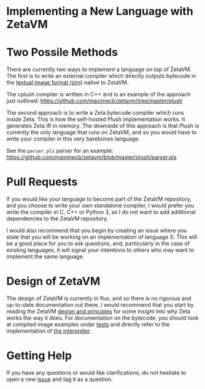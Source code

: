 # Implementing a New Language with ZetaVM

# Two Possile Methods

There are currently two ways to implement a language on top of ZetaVM. The
first is to write an external compiler which directly outputs bytecode
in the [textual image format (zim)](tests/vm/ex_image.zim) native to ZetaVM.

The cplush compiler is written in C++ and is an example of the approach just
outlined:
https://github.com/maximecb/zetavm/tree/master/plush

The second approach is to write a Zeta bytecode compiler which runs
inside Zeta. This is how the self-hosted Plush implementation works. It
generates Zeta IR in memory. The downside of this approach is that Plush is
currently the only language that runs on ZetaVM, and so you would have to
write your compiler in this very barebones language.

See the `parser.pls` parser for an example:
https://github.com/maximecb/zetavm/blob/master/plush/parser.pls

# Pull Requests

If you would like your language to become part of the ZetaVM repository, and
you choose to write your own standalone compiler, I would prefer you write the
compiler in C, C++ or Python 3, as I do not want to add additional dependencies
to the ZetaVM repository.

I would also recommend that you begin by creating an issue where you state
that you will be working on an implementation of language X. This will be a
good place for you to ask questions, and, particularly in the case of existing
languages, it will signal your intentions to others who may want to implement
the same language.

# Design of ZetaVM

The design of ZetaVM is currently in flux, and so there is no rigorous and
up-to-date documentation out there. I would recommend that you start by
reading the ZetaVM [design and principles](docs/design.md) for some insight
into why Zeta works the way it does. For documentation on the bytecode, you
should look at compiled image examples under [tests](tests) and directly
refer to the implementation of [the interpreter](zeta/interp.cpp).

# Getting Help

If you have any questions or would like clarifications, do not hesitate
to open a new [issue](https://github.com/maximecb/zetavm/issues) and tag
it as a question.
